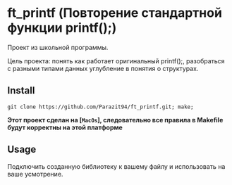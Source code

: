 # ft_printf (Повторение стандартной функции printf();)

Проект из школьной программы.

Цель проекта: понять как работает оригинальный printf();, разобраться с разными типами данных углубление в понятия о структурах.

## Install
```
git clone https://github.com/Parazit94/ft_printf.git; make;
```

**Этот проект сделан на [`MacOs`], следовательно все правила в Makefile будут корректны на этой платформе**

## Usage

Подключить созданную библиотеку к вашему файлу и использовать на ваше усмотрение.
